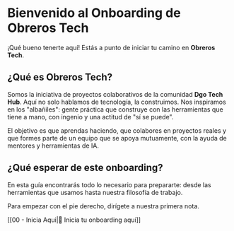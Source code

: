 # Bienvenido al Onboarding de Obreros Tech

¡Qué bueno tenerte aquí! Estás a punto de iniciar tu camino en **Obreros Tech**.

## ¿Qué es Obreros Tech?

Somos la iniciativa de proyectos colaborativos de la comunidad **Dgo Tech Hub**. Aquí no solo hablamos de tecnología, la construimos. Nos inspiramos en los "albañiles": gente práctica que construye con las herramientas que tiene a mano, con ingenio y una actitud de "sí se puede".

El objetivo es que aprendas haciendo, que colabores en proyectos reales y que formes parte de un equipo que se apoya mutuamente, con la ayuda de mentores y herramientas de IA.

## ¿Qué esperar de este onboarding?

En esta guía encontrarás todo lo necesario para prepararte: desde las herramientas que usamos hasta nuestra filosofía de trabajo.

Para empezar con el pie derecho, dirígete a nuestra primera nota.

[[00 - Inicia Aqui|🚀 Inicia tu onboarding aquí]]
